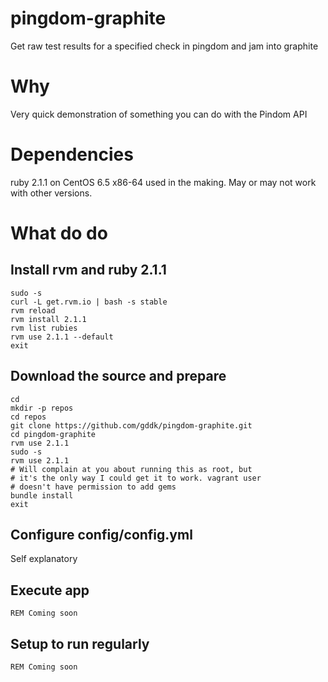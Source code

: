 pingdom-graphite
================

Get raw test results for a specified check in pingdom and jam into graphite

# Why
Very quick demonstration of something you can do with the Pindom API

# Dependencies

ruby 2.1.1 on CentOS 6.5 x86-64 used in the making.  May or may not work with other versions.

# What do do

## Install rvm and ruby 2.1.1
```
sudo -s
curl -L get.rvm.io | bash -s stable
rvm reload
rvm install 2.1.1
rvm list rubies
rvm use 2.1.1 --default
exit
```

##  Download the source and prepare
```
cd
mkdir -p repos
cd repos
git clone https://github.com/gddk/pingdom-graphite.git
cd pingdom-graphite
rvm use 2.1.1
sudo -s
rvm use 2.1.1
# Will complain at you about running this as root, but
# it's the only way I could get it to work. vagrant user
# doesn't have permission to add gems
bundle install
exit
```

##  Configure config/config.yml
Self explanatory

##  Execute app
```
REM Coming soon
```

## Setup to run regularly
```
REM Coming soon
```
